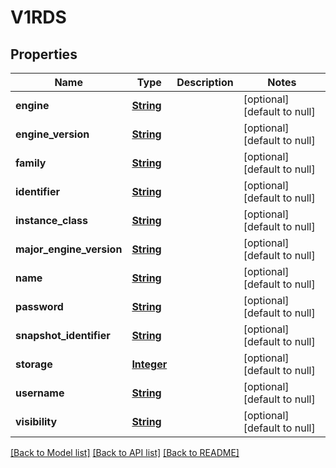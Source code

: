 # V1RDS
## Properties

Name | Type | Description | Notes
------------ | ------------- | ------------- | -------------
**engine** | [**String**](string.md) |  | [optional] [default to null]
**engine\_version** | [**String**](string.md) |  | [optional] [default to null]
**family** | [**String**](string.md) |  | [optional] [default to null]
**identifier** | [**String**](string.md) |  | [optional] [default to null]
**instance\_class** | [**String**](string.md) |  | [optional] [default to null]
**major\_engine\_version** | [**String**](string.md) |  | [optional] [default to null]
**name** | [**String**](string.md) |  | [optional] [default to null]
**password** | [**String**](string.md) |  | [optional] [default to null]
**snapshot\_identifier** | [**String**](string.md) |  | [optional] [default to null]
**storage** | [**Integer**](integer.md) |  | [optional] [default to null]
**username** | [**String**](string.md) |  | [optional] [default to null]
**visibility** | [**String**](string.md) |  | [optional] [default to null]

[[Back to Model list]](../README.md#documentation-for-models) [[Back to API list]](../README.md#documentation-for-api-endpoints) [[Back to README]](../README.md)

